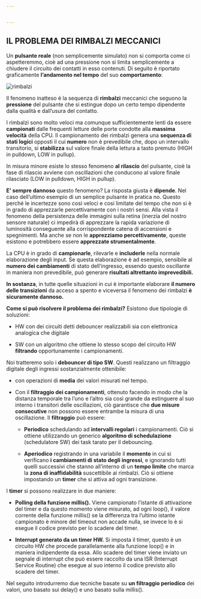 ```yaml
---


---
```


<h2 id="il-problema-dei-rimbalzi-meccanici"><strong>IL PROBLEMA DEI RIMBALZI MECCANICI</strong></h2>
<p>Un <strong>pulsante reale</strong> (non semplicemente simulato) non si comporta come ci aspetteremmo, cioè ad una pressione non si limita semplicemente a chiudere il circuito dei contatti in esso contenuti. Di seguito è riportato graficamente <strong>l’andamento nel tempo</strong> del suo <strong>comportamento</strong>:</p>
<p><img src="https://db3pap001files.storage.live.com/y4pbZbxldjiU0x6ZjHykCIOISrWHKAh-U76AxcNrqlHxy9BmhHkc-k5q3sWzZ42xlaVT6VQXLAQUoJhXJoRFQ0fVReSzayKnxDaU8AV0dcSg-91HcpOZJUrogSgrKiN8cX-v4EKgMIlnLuizJHuUxZ0xpFU3y4mtgnPCFdzboq32fsSqVkYg-s1beUBjmy6Ty9w/rimbalzi.jpg?psid=1&amp;width=787&amp;height=413" alt="rimbalzi"></p>
<p>Il fenomeno inatteso è la sequenza di <strong>rimbalzi</strong> meccanici che seguono la <strong>pressione</strong> del pulsante che si estingue dopo un certo tempo dipendente dalla qualità e dall’usura del contatto.</p>
<p>I rimbalzi sono molto veloci ma comunque sufficientemente lenti da essere <strong>campionati</strong> dalle frequenti letture delle porte condotte alla <strong>massima velocità</strong> della CPU. Il campionamento dei rimbalzi genera una <strong>sequenza di stati logici</strong> opposti il cui <strong>numero</strong> non è prevedibile che, dopo un intervallo transitorio, si <strong>stabilizza</strong> sul valore finale della lettura a tasto premuto (HIGH in pulldown, LOW in pullup).</p>
<p>In misura minore esiste lo stesso fenomeno <strong>al rilascio</strong> del pulsante, cioè la fase di rilascio avviene con oscillazioni che conducono al valore finale rilasciato (LOW in pulldown, HIGH in pullup).</p>
<p><strong>E’ sempre dannoso</strong> questo fenomeno? La risposta giusta è <strong>dipende</strong>. Nel caso dell’ultimo esempio di un semplice pulsante in pratica no. Questo perché le incertezze sono così veloci e cosi limitate del tempo che non si è in grado di apprezzarle percettivamente con i nostri sensi. Alla vista il fenomeno della persistenza delle immagini sulla retina (inerzia del nostro sensore naturale) ci impedirà di apprezzare la rapida variazione di luminosità conseguente alla corrispondente catena di accensioni e spegnimenti. Ma anche se non le <strong>apprezziamo percettivamente</strong>, queste esistono e potrebbero essere <strong>apprezzate strumentalmente</strong>.</p>
<p>La CPU è in grado di <strong>campionarle</strong>, rilevarle e <strong>includerle</strong> nella normale elaborazione degli input. Se questa elaborazione è ad esempio, sensibile al <strong>numero dei cambiamenti</strong> di stato dell’ingresso, essendo questo oscillante in maniera non prevedibile, può generare <strong>risultati altrettanto imprevedibili.</strong></p>
<p><strong>In sostanza</strong>, in tutte quelle situazioni in cui è importante elaborare <strong>il numero delle transizioni</strong> da acceso a spento e viceversa il fenomeno dei rimbalzi <strong>è sicuramente dannoso.</strong></p>
<p><strong>Come si può risolvere il problema dei rimbalzi?</strong> Esistono due tipologie di soluzioni:</p>
<ul>
<li>
<p>HW con dei circuiti detti debouncer realizzabili sia con elettronica analogica che digitale</p>
</li>
<li>
<p>SW con un algoritmo che ottiene lo stesso scopo del circuito HW <strong>filtrando</strong> opportunamente i campionamenti.</p>
</li>
</ul>
<p>Noi tratteremo solo i <strong>debouncer di tipo SW</strong>. Questi realizzano un filtraggio digitale degli ingressi sostanzialmente ottenibile:</p>
<ul>
<li>
<p>con operazioni di <strong>media</strong> dei valori misurati nel tempo.</p>
</li>
<li>
<p>Con il <strong>filtraggio dei campionamenti</strong>, ottenuto facendo in modo che la distanza temporale tra l’uno e l’altro sia così grande da estinguere al suo interno i transitori delle oscillazioni, ciò garantisce che <strong>due misure consecutive</strong> non possono essere entrambe la misura di una oscillazione. Il <strong>filtraggio</strong> può essere:</p>
<ul>
<li>
<p><strong>Periodico</strong> schedulando ad <strong>intervalli regolari</strong> i campionamenti. Ciò si ottiene utilizzando un generico <strong>algoritmo di schedulazione</strong> (schedulatore SW) dei task tarato per il debouncing.</p>
</li>
<li>
<p><strong>Aperiodico</strong> registrando in una variabile il <strong>momento</strong> in cui si verificano <strong>i cambiamenti di stato degli ingressi</strong>, e ignorando tutti quelli successivi che stanno all’interno di un <strong>tempo limite</strong> che marca la <strong>zona di inaffidabilità</strong> suscettibile ai rimbalzi. Ciò si ottiene impostando un <strong>timer</strong> che si attiva ad ogni transizione.</p>
</li>
</ul>
</li>
</ul>
<p>I <strong>timer</strong> si possono realizzare in due maniere:</p>
<ul>
<li>
<p><strong>Polling della funzione millis().</strong> Viene campionato l’istante di attivazione del timer e da questo momento viene misurato, ad ogni loop(), il valore corrente della funzione millis() se la differenza tra l’ultimo istante campionato è minore del timeout non accade nulla, se invece lo è si esegue il codice previsto per lo scadere del timer.</p>
</li>
<li>
<p><strong>Interrupt generato da un timer HW.</strong> Si imposta il timer, questo è un circuito HW che procede parallelamente alla funzione loop() e in maniera indipendente da essa. Allo scadere del timer viene inviato un segnale di interrupt che può essere raccolto da una ISR (Interrupt Service Routine) che esegue al suo interno il codice previsto allo scadere del timer.</p>
</li>
</ul>
<p>Nel seguito introdurremo due tecniche basate su <strong>un filtraggio periodico</strong> dei valori, uno basato sui delay() e uno basato sulla millis().</p>

